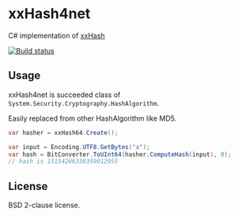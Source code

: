 # xxHash4net
C# implementation of [xxHash](https://github.com/Cyan4973/xxHash)

[![Build status](https://ci.appveyor.com/api/projects/status/6o8a5j896eq41js8?svg=true)](https://ci.appveyor.com/project/ailen0ada/xxhash4net)


## Usage
xxHash4net is succeeded class of `System.Security.Cryptography.HashAlgorithm`.

Easily replaced from other HashAlgorithm like MD5.

```cs
var hasher = xxHash64.Create();

var input = Encoding.UTF8.GetBytes("a");
var hash = BitConverter.ToUInt64(hasher.ComputeHash(input), 0);
// hash is 15154266338359012955
```

## License
BSD 2-clause license.